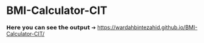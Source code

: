 # BMI-Calculator-CIT
𝗛𝗲𝗿𝗲 𝘆𝗼𝘂 𝗰𝗮𝗻 𝘀𝗲𝗲 𝘁𝗵𝗲 𝗼𝘂𝘁𝗽𝘂𝘁 ➔ https://wardahbintezahid.github.io/BMI-Calculator-CIT/
